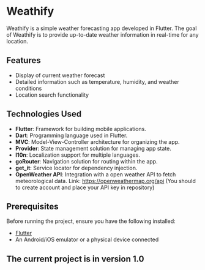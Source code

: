 # Weathify

Weathify is a simple weather forecasting app developed in Flutter. The goal of Weathify is to provide up-to-date weather information in real-time for any location.

## Features

- Display of current weather forecast
- Detailed information such as temperature, humidity, and weather conditions
- Location search functionality

## Technologies Used

- **Flutter**: Framework for building mobile applications.
- **Dart**: Programming language used in Flutter.
- **MVC**: Model-View-Controller architecture for organizing the app.
- **Provider**: State management solution for managing app state.
- **l10n**: Localization support for multiple languages.
- **goRouter**: Navigation solution for routing within the app.
- **get_it**: Service locator for dependency injection.
- **OpenWeather API**: Integration with a open weather API to fetch meteorological data. Link: https://openweathermap.org/api (You should to create account and place your API key in repository)

## Prerequisites

Before running the project, ensure you have the following installed:

- [Flutter](https://flutter.dev/docs/get-started/install)
- An Android/iOS emulator or a physical device connected

## The current project is in version 1.0